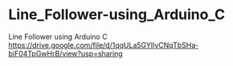 # Line_Follower-using_Arduino_C
Line Follower using Arduino C
https://drive.google.com/file/d/1qqULa5GYlIyCNqTbSHa-biF04TpGwHrB/view?usp=sharing



